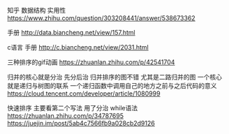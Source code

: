 知乎 数据结构 实用性 https://www.zhihu.com/question/303208441/answer/538673362

手册 http://data.biancheng.net/view/157.html

c语言 手册 http://c.biancheng.net/view/2031.html

三种排序的gif动画 https://zhuanlan.zhihu.com/p/42541704

归并的核心就是分治 先分后治
归并排序的图不错 尤其是二路归并的图 
一个核心就是递归与树图的联系 一个递归函数中调用自己的地方之前与之后代码的意义 https://cloud.tencent.com/developer/article/1080999

快速排序 主要看第二个写法 用了分治 while语法 https://zhuanlan.zhihu.com/p/34787695   https://juejin.im/post/5ab4c7566fb9a028cb2d9126

